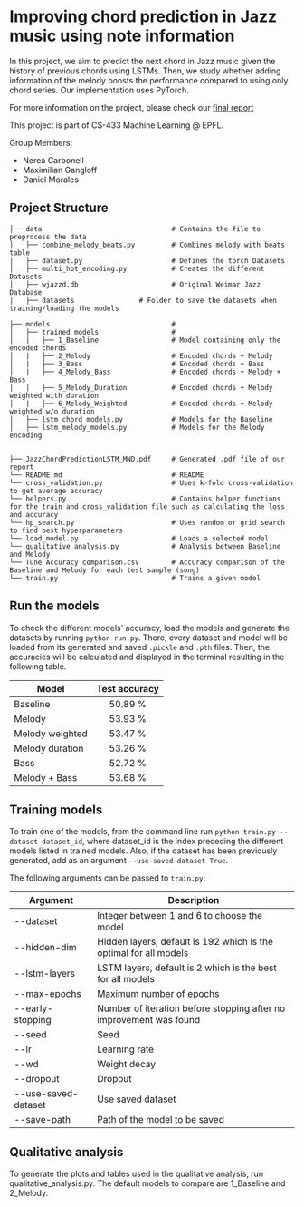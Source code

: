 # Improving chord prediction in Jazz music using note information

In this project, we aim to predict the next chord in Jazz music given the history of previous chords using LSTMs. Then, we study whether adding information of the melody boosts the performance compared to using only chord series. Our implementation uses PyTorch.

For more information on the project, please check our [final report](https://github.com/nereaiscamu/ML_project2/blob/main/JazzChordPredictionLSTM_MND.pdf)

This project is part of CS-433 Machine Learning @ EPFL.

Group Members:
- Nerea Carbonell
- Maximilian Gangloff
- Daniel Morales

## Project Structure


    ├── data                                # Contains the file to preprocess the data
    │   ├── combine_melody_beats.py         # Combines melody with beats table
    │   ├── dataset.py                      # Defines the torch Datasets
    │   ├── multi_hot_encoding.py           # Creates the different Datasets
    │   ├── wjazzd.db                       # Original Weimar Jazz Database
    │   ├── datasets			    # Folder to save the datasets when training/loading the models    

    ├── models                              # 
    │   ├── trained_models                  # 
    │   |   ├── 1_Baseline                  # Model containing only the encoded chords
    │   |   ├── 2_Melody                    # Encoded chords + Melody
    │   |   ├── 3_Bass                      # Encoded chords + Bass
    │   |   ├── 4_Melody_Bass               # Encoded chords + Melody + Bass
    │   |   ├── 5_Melody_Duration           # Encoded chords + Melody weighted with duration
    │   |   ├── 6_Melody_Weighted           # Encoded chords + Melody weighted w/o duration
    │   ├── lstm_chord_models.py            # Models for the Baseline
    │   ├── lstm_melody_models.py           # Models for the Melody encoding

    
    ├── JazzChordPredictionLSTM_MND.pdf     # Generated .pdf file of our report
    └── README.md                           # README
    └── cross_validation.py                 # Uses k-fold cross-validation to get average accuracy
    └── helpers.py                          # Contains helper functions for the train and cross_validation file such as calculating the loss and accuracy
    └── hp_search.py                        # Uses random or grid search to find best hyperparameters
    └── load_model.py                       # Loads a selected model
    └── qualitative_analysis.py             # Analysis between Baseline and Melody
    └── Tune Accuracy comparison.csv        # Accuracy comparison of the Baseline and Melody for each test sample (song)
    └── train.py                            # Trains a given model
	
## Run the models

To check the different models' accuracy, load the models and generate the datasets by running ```python run.py```. There, every dataset and model will be loaded from its generated and saved ```.pickle``` and ```.pth``` files. Then, the accuracies will be calculated and displayed in the terminal resulting in the following table.

| Model           | Test accuracy |
|-----------------|:-------------:|
| Baseline        | 50.89 %       |
| Melody          | 53.93 %       |
| Melody weighted | 53.47 %       |
| Melody duration | 53.26 %       |
| Bass            | 52.72 %       |
| Melody + Bass   | 53.68 %       |


## Training models

To train one of the models, from the command line run ```python train.py --dataset dataset_id```, where dataset_id is the index preceding the different models listed in trained models. Also, if the dataset has been previously generated, add as an argument ```--use-saved-dataset True```.

The following arguments can be passed to ```train.py```:

| Argument        | Description   |
|-----------------|-------------|
| --dataset       | Integer between 1 and 6 to choose the model   |
| --hidden-dim   | Hidden layers, default is 192 which is the optimal for all models       |
| --lstm-layers | LSTM layers, default is 2 which is the best for all models      |
| --max-epochs | Maximum number of epochs      |
| --early-stopping            | Number of iteration before stopping after no improvement was found      |
| --seed   | Seed       |
| --lr   | Learning rate       |
| --wd   | Weight decay       |
| --dropout   | Dropout       |
| --use-saved-dataset   | Use saved dataset       |
| --save-path   | Path of the model to be saved       |


## Qualitative analysis

To generate the plots and tables used in the qualitative analysis, run qualitative_analysis.py. The default models to compare are 1_Baseline and 2_Melody. 
